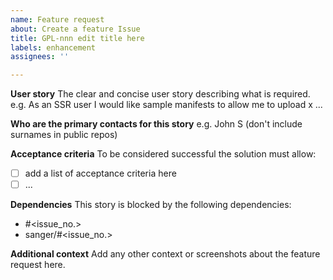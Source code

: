 ```yaml
---
name: Feature request
about: Create a feature Issue
title: GPL-nnn edit title here
labels: enhancement
assignees: ''

---
```


**User story**
The clear and concise user story describing what is required. e.g. As an SSR user I would like sample manifests to allow me to upload x ...

**Who are the primary contacts for this story**
e.g. John S (don't include surnames in public repos)

**Acceptance criteria**
To be considered successful the solution must allow:
- [ ] add a list of acceptance criteria here
- [ ] ...

**Dependencies**
This story is blocked by the following dependencies:
- #<issue_no.>
- sanger/<repo>#<issue_no.>

**Additional context**
Add any other context or screenshots about the feature request here.
